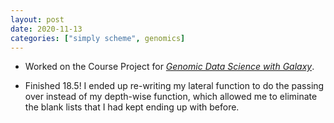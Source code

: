 ```yaml
---
layout: post
date: 2020-11-13
categories: ["simply scheme", genomics]
---
```


- Worked on the Course Project for [*Genomic Data Science with Galaxy*](https://www.coursera.org/learn/galaxy-project/home/welcome).

- Finished 18.5! I ended up re-writing my lateral function to do the
  passing over instead of my depth-wise function, which allowed me to
  eliminate the blank lists that I had kept ending up with before.

